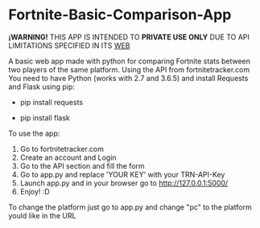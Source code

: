 # Fortnite-Basic-Comparison-App

**¡WARNING!** THIS APP IS INTENDED TO **PRIVATE USE ONLY** DUE TO API LIMITATIONS SPECIFIED IN ITS [WEB](fortnitetracker.com/site-api)


A basic web app made with python for comparing Fortnite stats between two players of the same platform. Using the API from fortnitetracker.com
You need to have Python (works with 2.7 and 3.6.5) and install Requests and Flask using pip:

- pip install requests

- pip install flask

To use the app:
1. Go to fortnitetracker.com
2. Create an account and Login
3. Go to the API section and fill the form
4. Go to app.py and replace 'YOUR KEY' with your TRN-API-Key
5. Launch app.py and in your browser go to http://127.0.0.1:5000/
6. Enjoy! :D

To change the platform just go to app.py and change "pc" to the platform yould like in the URL

